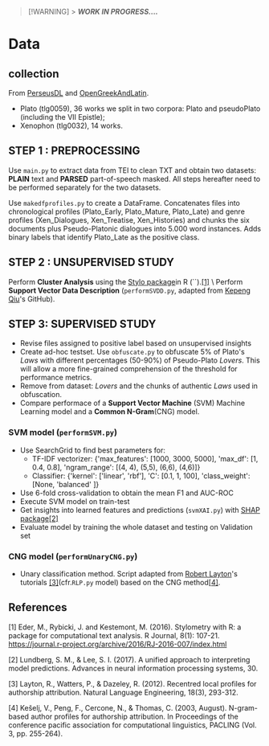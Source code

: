 > [!WARNING] > **_WORK IN PROGRESS...._**

<!-- https://docs.github.com/en/get-started/writing-on-github/getting-started-with-writing-and-formatting-on-github/basic-writing-and-formatting-syntax -->

# Data

## collection

From [PerseusDL](https://github.com/PerseusDL/canonical-greekLit) and [OpenGreekAndLatin](https://github.com/OpenGreekAndLatin/First1KGreek).

- Plato (tlg0059), 36 works we split in two corpora: Plato and pseudoPlato (including the VII Epistle);
- Xenophon (tlg0032), 14 works.

## STEP 1 : PREPROCESSING

Use `main.py` to extract data from TEI to clean TXT and obtain two datasets: **PLAIN** text and **PARSED** part-of-speech masked.
All steps hereafter need to be performed separately for the two datasets.

Use `makedfprofiles.py` to create a DataFrame. Concatenates files into chronological profiles (Plato_Early, Plato_Mature, Plato_Late) and genre profiles (Xen_Dialogues, Xen_Treatise, Xen_Histories) and chunks the six documents plus Pseudo-Platonic dialogues into 5.000 word instances. Adds binary labels that identify Plato_Late as the positive class.

## STEP 2 : UNSUPERVISED STUDY

Perform **Cluster Analysis** using the [Stylo package](https://github.com/computationalstylistics/stylo)in R (``).[[1]](#1) 
\\
Perform **Support Vector Data Description** (`performSVDD.py`, adapted from [Kepeng Qiu](https://github.com/iqiukp/SVDD-Python)'s GitHub).

## STEP 3: SUPERVISED STUDY

- Revise files assigned to positive label based on unsupervised insights
- Create ad-hoc testset. Use `obfuscate.py` to obfuscate 5\% of Plato's _Laws_ with different percentages (50-90\%) of Pseudo-Plato _Lovers_. This will allow a more fine-grained comprehension of the threshold for performance metrics.
- Remove from dataset: _Lovers_ and the chunks of authentic _Laws_ used in obfuscation.
- Compare performace of a **Support Vector Machine** (SVM) Machine Learning model and a **Common N-Gram**(CNG) model.

### SVM model (`performSVM.py`)

- Use SearchGrid to find best parameters for:
  - TF-IDF vectorizer: {'max_features': [1000, 3000, 5000], 'max_df': [1, 0.4, 0.8], 'ngram_range': [(4, 4), (5,5), (6,6), (4,6)]}
  - Classifier: {'kernel': ['linear', 'rbf'], 'C': [0.1, 1, 100], 'class_weight':[None, 'balanced' ]}
- Use 6-fold cross-validation to obtain the mean F1 and AUC-ROC
- Execute SVM model on train-test
- Get insights into learned features and predictions (`svmXAI.py`) with [SHAP package](https://github.com/shap/shap?tab=readme-ov-file)[[2]](#2)
- Evaluate model by training the whole dataset and testing on Validation set

### CNG model (`performUnaryCNG.py`)

- Unary classification method. Script adapted from [Robert Layton](https://github.com/robertlayton/authorship_tutorials)'s tutorials [[3]](#3)(cfr.`RLP.py` model) based on the CNG method[[4]](#4).

## References

<a id="1">[1]</a> Eder, M., Rybicki, J. and Kestemont, M. (2016). Stylometry with R: a package for computational text analysis. R Journal, 8(1): 107-21. https://journal.r-project.org/archive/2016/RJ-2016-007/index.html

<a id="2">[2]</a> Lundberg, S. M., & Lee, S. I. (2017). A unified approach to interpreting model predictions. Advances in neural information processing systems, 30.

<a id="3">[3]</a> Layton, R., Watters, P., & Dazeley, R. (2012). Recentred local profiles for authorship attribution. Natural Language Engineering, 18(3), 293-312.

<a id="4">[4]</a> Kešelj, V., Peng, F., Cercone, N., & Thomas, C. (2003, August). N-gram-based author profiles for authorship attribution. In Proceedings of the conference pacific association for computational linguistics, PACLING (Vol. 3, pp. 255-264).
